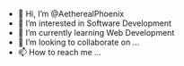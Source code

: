 - 👋 Hi, I’m @AetherealPhoenix
- 👀 I’m interested in Software Development
- 🌱 I’m currently learning Web Development
- 💞️ I’m looking to collaborate on ...
- 📫 How to reach me ...

<!---
AetherealPhoenix/AetherealPhoenix is a ✨ special ✨ repository because its `README.md` (this file) appears on your GitHub profile.
You can click the Preview link to take a look at your changes.
--->

